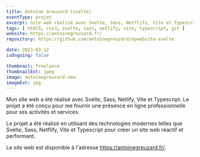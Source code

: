 ```yaml
---
title: Antoine Greuzard (svelte)
eventType: projet
excerpt: Site web réalisé avec Svelte, Sass, Netflify, Vite et Typescript pour Antoine Greuzard.
tags: [ html5, css3, svelte, sass, netlify, vite, typescript, git ]
website: https://antoinegreuzard.fr/
repository: https://github.com/antoinegreuzard/mywebsite-svelte

date: 2023-03-12
isOngoing: false

thumbnail: freelance
thumbnailExt: jpeg
image: antoinegreuzard-new
imageExt: jpg
---
```


Mon site web a été réalisé avec Svelte, Sass, Netlify, Vite et Typescript. Le projet a été conçu pour me fournir une
présence en ligne professionnelle pour ses activités et services.

Le projet a été réalisé en utilisant des technologies modernes telles que Svelte, Sass, Netflify, Vite et Typescript
pour créer un site web réactif et performant.

Le site web est disponible à l'adresse https://antoinegreuzard.fr/.
